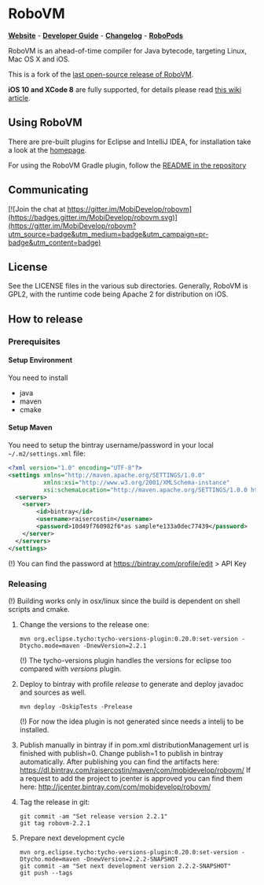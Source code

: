 # RoboVM

[**Website**](http://robovm.mobidevelop.com) -
[**Developer Guide**](https://github.com/MobiDevelop/robovm/wiki/Developer-Guide) -
[**Changelog**](https://github.com/MobiDevelop/robovm/wiki/Changelog) -
[**RoboPods**](https://github.com/MobiDevelop/robovm-robopods)

RoboVM is an ahead-of-time compiler for Java bytecode, targeting Linux, Mac OS X and iOS.

This is a fork of the [last open-source release of RoboVM](https://github.com/robovm/robovm).

**iOS 10 and XCode 8** are fully supported, for details please read [this wiki article](https://github.com/MobiDevelop/robovm/wiki/iOS-10-and-XCode-8-compatibility).

## Using RoboVM

There are pre-built plugins for Eclipse and IntelliJ IDEA, for installation take a look at the [homepage](http://robovm.mobidevelop.com/).

For using the RoboVM Gradle plugin, follow the [README in the repository](https://github.com/MobiDevelop/robovm/tree/master/plugins/gradle)

## Communicating
[![Join the chat at https://gitter.im/MobiDevelop/robovm](https://badges.gitter.im/MobiDevelop/robovm.svg)](https://gitter.im/MobiDevelop/robovm?utm_source=badge&utm_medium=badge&utm_campaign=pr-badge&utm_content=badge)

## License
See the LICENSE files in the various sub directories. Generally, RoboVM is GPL2,
with the runtime code being Apache 2 for distribution on iOS.

## How to release

### Prerequisites

#### Setup Environment

You need to install
 - java
 - maven
 - cmake

#### Setup Maven
You need to setup the bintray username/password in your
local `~/.m2/settings.xml` file:

```xml
<?xml version="1.0" encoding="UTF-8"?>
<settings xmlns="http://maven.apache.org/SETTINGS/1.0.0" 
          xmlns:xsi="http://www.w3.org/2001/XMLSchema-instance" 
          xsi:schemaLocation="http://maven.apache.org/SETTINGS/1.0.0 http://maven.apache.org/xsd/settings-1.0.0.xsd">
  <servers>
	<server>
		<id>bintray</id>
		<username>raisercostin</username>
		<password>10d49f760982f6*as sample*e133a0dec77439</password>
	</server>
  </servers>
</settings>
```

(!) You can find the password at https://bintray.com/profile/edit > API Key

### Releasing

(!) Building works only in osx/linux since the build is dependent on shell scripts and cmake.

1. Change the versions to the release one:
   
   ```
   mvn org.eclipse.tycho:tycho-versions-plugin:0.20.0:set-version -Dtycho.mode=maven -DnewVersion=2.2.1
   ```
   (!) The tycho-versions plugin handles the versions for eclipse too compared with *versions* plugin.

2. Deploy to bintray with profile *release* to generate and deploy javadoc and sources as well.
    
    ```
    mvn deploy -DskipTests -Prelease
    ```
    (!) For now the idea plugin is not generated since needs a intelij to be installed.

3. Publish manually in bintray if in pom.xml distributionManagement url is finished with publish=0.
    Change publish=1 to publish in bintray automatically.
    After publishing you can find the artifacts here: https://dl.bintray.com/raisercostin/maven/com/mobidevelop/robovm/
    If a request to add the project to jcenter is approved you can find them here: http://jcenter.bintray.com/com/mobidevelop/robovm/

4. Tag the release in git:
    
    ```
	git commit -am "Set release version 2.2.1"
	git tag robovm-2.2.1
	```

5. Prepare next development cycle
     ```
     mvn org.eclipse.tycho:tycho-versions-plugin:0.20.0:set-version -Dtycho.mode=maven -DnewVersion=2.2.2-SNAPSHOT
     git commit -am "Set next development version 2.2.2-SNAPSHOT"
	git push --tags
	```
 